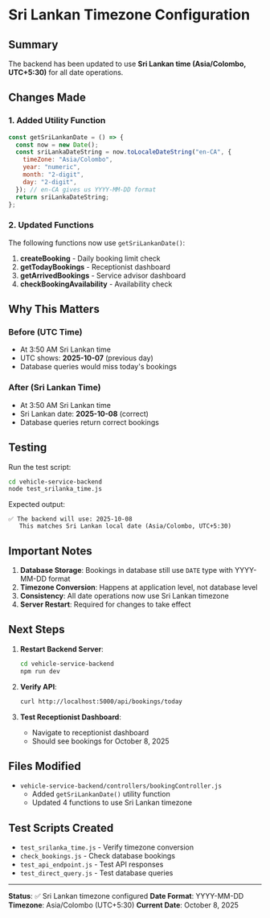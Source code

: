 # Sri Lankan Timezone Configuration

## Summary

The backend has been updated to use **Sri Lankan time (Asia/Colombo, UTC+5:30)** for all date operations.

## Changes Made

### 1. Added Utility Function

```javascript
const getSriLankanDate = () => {
  const now = new Date();
  const sriLankaDateString = now.toLocaleDateString("en-CA", {
    timeZone: "Asia/Colombo",
    year: "numeric",
    month: "2-digit",
    day: "2-digit",
  }); // en-CA gives us YYYY-MM-DD format
  return sriLankaDateString;
};
```

### 2. Updated Functions

The following functions now use `getSriLankanDate()`:

1. **createBooking** - Daily booking limit check
2. **getTodayBookings** - Receptionist dashboard
3. **getArrivedBookings** - Service advisor dashboard
4. **checkBookingAvailability** - Availability check

## Why This Matters

### Before (UTC Time)

- At 3:50 AM Sri Lankan time
- UTC shows: **2025-10-07** (previous day)
- Database queries would miss today's bookings

### After (Sri Lankan Time)

- At 3:50 AM Sri Lankan time
- Sri Lankan date: **2025-10-08** (correct)
- Database queries return correct bookings

## Testing

Run the test script:

```bash
cd vehicle-service-backend
node test_srilanka_time.js
```

Expected output:

```
✅ The backend will use: 2025-10-08
   This matches Sri Lankan local date (Asia/Colombo, UTC+5:30)
```

## Important Notes

1. **Database Storage**: Bookings in database still use `DATE` type with YYYY-MM-DD format
2. **Timezone Conversion**: Happens at application level, not database level
3. **Consistency**: All date operations now use Sri Lankan timezone
4. **Server Restart**: Required for changes to take effect

## Next Steps

1. **Restart Backend Server**:

   ```bash
   cd vehicle-service-backend
   npm run dev
   ```

2. **Verify API**:

   ```bash
   curl http://localhost:5000/api/bookings/today
   ```

3. **Test Receptionist Dashboard**:
   - Navigate to receptionist dashboard
   - Should see bookings for October 8, 2025

## Files Modified

- `vehicle-service-backend/controllers/bookingController.js`
  - Added `getSriLankanDate()` utility function
  - Updated 4 functions to use Sri Lankan timezone

## Test Scripts Created

- `test_srilanka_time.js` - Verify timezone conversion
- `check_bookings.js` - Check database bookings
- `test_api_endpoint.js` - Test API responses
- `test_direct_query.js` - Test database queries

---

**Status**: ✅ Sri Lankan timezone configured
**Date Format**: YYYY-MM-DD
**Timezone**: Asia/Colombo (UTC+5:30)
**Current Date**: October 8, 2025
